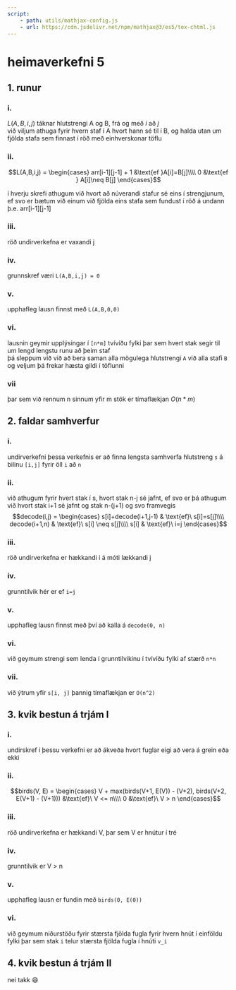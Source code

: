 ```yaml
---
script: 
    - path: utils/mathjax-config.js
    - url: https://cdn.jsdelivr.net/npm/mathjax@3/es5/tex-chtml.js
---
```

# heimaverkefni 5

## 1. runur
### i.
$L(A,B,i,j)$ táknar hlutstrengi A og B, frá og með 
$i$ að
$j$  
við viljum athuga fyrir hvern staf í A hvort hann sé til í B, og halda utan um fjölda stafa sem finnast í röð með einhverskonar töflu

### ii.
$$L(A,B,i,j) = \begin{cases}
    arr[i-1][j-1] + 1 &\text{ef }A[i]=B[j]\\\\ 
    0 &\text{ef } A[i]\neq B[j]
\end{cases}$$

í hverju skrefi athugum við hvort að núverandi stafur sé eins í strengjunum, ef svo er bætum við einum við fjölda eins stafa sem fundust í röð á undann þ.e. arr[i-1][j-1]

### iii.
röð undirverkefna er vaxandi j

### iv. 
grunnskref væri `L(A,B,i,j) = 0`

### v.
upphafleg lausn finnst með `L(A,B,0,0)`

### vi.
lausnin geymir upplýsingar í `[n*m]` tvívíðu fylki þar sem hvert stak segir til um lengd lengstu runu að þeim staf  
þá sleppum við við að bera saman alla mögulega hlutstrengi `A` við alla stafi `B` og veljum þá frekar hæsta gildi í töflunni

### vii
þar sem við rennum n sinnum yfir m stök er tímaflækjan $O(n*m)$


## 2. faldar samhverfur
### i.
undirverkefni þessa verkefnis er að finna lengsta samhverfa hlutstreng `s` á bilinu 
`[i,j]` fyrir öll `i` að `n`

### ii.
við athugum fyrir hvert stak í s, hvort stak n-j sé jafnt, ef svo er þá athugum við hvort stak i+1 sé jafnt og stak n-(j+1) og svo framvegis  
$$decode(i,j) = \begin{cases}
    s[i]+decode(i+1,j-1) & \text{ef}\ s[i]=s[j]\\\\
    decode(i+1,n) & \text{ef}\ s[i] \neq s[j]\\\\
    s[i] & \text{ef}\ i=j
\end{cases}$$

### iii.
röð undirverkefna er hækkandi i á móti lækkandi j

### iv. 
grunntilvik hér er ef `i=j` 

### v.
upphafleg lausn finnst með því að kalla á `decode(0, n)`

### vi.
við geymum strengi sem lenda í grunntilvikinu í tvívíðu fylki af stærð `n*n` 

### vii.
við ýtrum yfir `s[i, j]` þannig tímaflækjan er `O(n^2)`

## 3. kvik bestun á trjám I
### i.
undirskref í þessu verkefni er að ákveða hvort fuglar eigi að vera á grein eða ekki

### ii.
$$birds(V, E) = \begin{cases}
    V + max(birds(V+1, E(V)) - (V+2), birds(V+2, E(V+1) - (V+1))) &\text{ef}\ V <= n\\\\
    0 &\text{ef}\ V > n
\end{cases}$$

### iii.
röð undirverkefna er hækkandi V, þar sem V er hnútur í tré

### iv.
grunntilvik er V > n

### v.
upphafleg lausn er fundin með `birds(0, E(0))`

### vi.
við geymum niðurstöðu fyrir stærsta fjölda fugla fyrir hvern hnút í einföldu fylki þar sem stak `i` telur stærsta fjölda fugla í hnúti `v_i`


## 4. kvik bestun á trjám II
nei takk 😄

